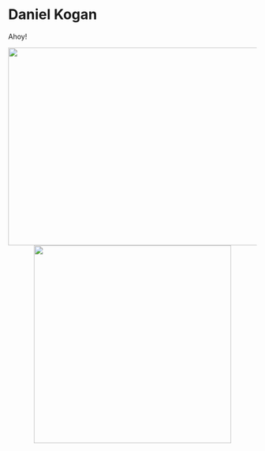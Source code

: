 # Daniel Kogan

Ahoy!


<div align="center" class="float">
	<img height="400" width="600" src="https://github-readme-stats.vercel.app/api?username=daminals&count_private=true&show_icons=true&hide=contribs,prs">
	<img height="400" width="400" src="https://github-readme-stats.vercel.app/api/top-langs/?username=daminals&langs_count=7&hide=html&layout=compact&exclude)">

</div>
